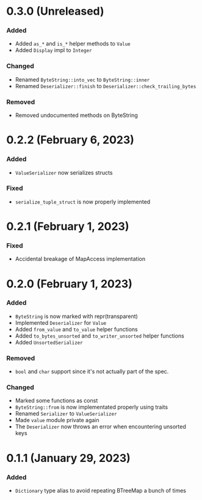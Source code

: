 # 0.3.0 (Unreleased)

### Added
- Added `as_*` and `is_*` helper methods to `Value`
- Added `Display` impl to `Integer`

### Changed
- Renamed `ByteString::into_vec` to `ByteString::inner`
- Renamed `Deserializer::finish` to `Deserializer::check_trailing_bytes`

### Removed
- Removed undocumented methods on ByteString

# 0.2.2 (February 6, 2023)

### Added
- `ValueSerializer` now serializes structs

### Fixed
- `serialize_tuple_struct` is now properly implemented


# 0.2.1 (February 1, 2023)

### Fixed
- Accidental breakage of MapAccess implementation


# 0.2.0 (February 1, 2023)

### Added
- `ByteString` is now marked with repr(transparent)
- Implemented `Deserializer` for `Value`
- Added `from_value` and `to_value` helper functions
- Added `to_bytes_unsorted` and `to_writer_unsorted` helper functions
- Added `UnsortedSerializer`

### Removed
- `bool` and `char` support since it's not actually part of the spec.

### Changed
- Marked some functions as const
- `ByteString::from` is now implementated properly using traits
- Renamed `Serializer` to `ValueSerializer`
- Made `value` module private again
- The `Deserializer` now throws an error when encountering unsorted keys


# 0.1.1 (January 29, 2023)

### Added
- `Dictionary` type alias to avoid repeating BTreeMap a bunch of times